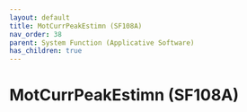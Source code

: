 ```yaml
---
layout: default
title: MotCurrPeakEstimn (SF108A)
nav_order: 38
parent: System Function (Applicative Software)
has_children: true
---
```

# MotCurrPeakEstimn (SF108A)
